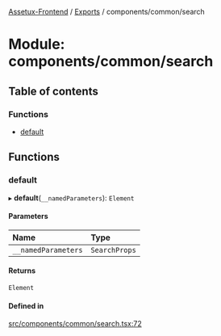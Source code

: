 [Assetux-Frontend](../README.md) / [Exports](../modules.md) / components/common/search

# Module: components/common/search

## Table of contents

### Functions

- [default](components_common_search.md#default)

## Functions

### default

▸ **default**(`__namedParameters`): `Element`

#### Parameters

| Name | Type |
| :------ | :------ |
| `__namedParameters` | `SearchProps` |

#### Returns

`Element`

#### Defined in

[src/components/common/search.tsx:72](https://github.com/ASSETUX/frontend/blob/9a68660/src/components/common/search.tsx#L72)
